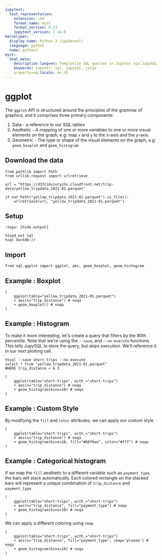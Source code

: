 ```yaml
---
jupytext:
  text_representation:
    extension: .md
    format_name: myst
    format_version: 0.13
    jupytext_version: 1.14.5
kernelspec:
  display_name: Python 3 (ipykernel)
  language: python
  name: python3
myst:
  html_meta:
    description lang=en: Templatize SQL queries in Jupyter via JupySQL
    keywords: jupyter, sql, jupysql, jinja
    property=og:locale: en_US
---
```


# ggplot

The `ggplot` API is structured around the principles of the grammar of graphics, and it comprises three primary components:
1. Data - a reference to our SQL tables
2. Aesthetic - A mapping of one or more variables to one or more visual elements on the graph, e.g: map `x` and `y` to the x-axis and the y-axis.
3. Geometric - The type or shape of the visual elements on the graph, e.g: `geom_boxplot` and `geom_histogram`


## Download the data

```{code-cell} ipython3
from pathlib import Path
from urllib.request import urlretrieve

url = "https://d37ci6vzurychx.cloudfront.net/trip-data/yellow_tripdata_2021-01.parquet"

if not Path("yellow_tripdata_2021-01.parquet").is_file():
    urlretrieve(url, "yellow_tripdata_2021-01.parquet")
```

## Setup

```{code-cell} ipython3
:tags: [hide-output]

%load_ext sql
%sql duckdb://
```

## Import
```{code-cell} ipython3
from sql.ggplot import ggplot, aes, geom_boxplot, geom_histogram
```

## Example : Boxplot

```{code-cell} ipython3
(
    ggplot(table="yellow_tripdata_2021-01.parquet")
    + aes(x="trip_distance") # noqa
    + geom_boxplot() # noqa
)
```

## Example : Histogram

To make it more interesting, let's create a query that filters by the 90th percentile. Note that we're using the `--save`, and `--no-execute` functions. This tells JupySQL to store the query, but *skips execution*. We'll reference it in our next plotting call.

```{code-cell} ipython3
%%sql --save short-trips --no-execute
select * from "yellow_tripdata_2021-01.parquet"
WHERE trip_distance < 6.3
```

```{code-cell} ipython3
(
    ggplot(table="short-trips", with_="short-trips")
    + aes(x="trip_distance") # noqa
    + geom_histogram(bins=10) # noqa
)
```

## Example : Custom Style

By modifying the `fill` and `color` attributes, we can apply our custom style

```{code-cell} ipython3
(
    ggplot(table="short-trips", with_="short-trips")
    + aes(x="trip_distance") # noqa
    + geom_histogram(bins=10, fill="#69f0ae", color="#fff") # noqa
)
```

## Example : Categorical histogram

If we map the `fill` aesthetic to a different variable such as `payment_type`, the bars will stack automatically. Each colored rectangle on the stacked bars will represent a unique combination of `trip_distance` and `payment_type`.

```{code-cell} ipython3
(
    ggplot(table="short-trips", with_="short-trips")
    + aes(x="trip_distance", fill="payment_type") # noqa
    + geom_histogram(bins=10) # noqa
)
```

We can apply a different coloring using `cmap`

```{code-cell} ipython3
(
    ggplot(table="short-trips", with_="short-trips")
    + aes(x="trip_distance", fill="payment_type", cmap='plasma') # noqa
    + geom_histogram(bins=10) # noqa
)
```
